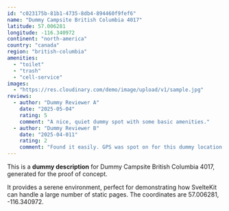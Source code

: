 ```yaml
---
id: "c023175b-81b1-4735-8db4-894460f9fef6"
name: "Dummy Campsite British Columbia 4017"
latitude: 57.006281
longitude: -116.340972
continent: "north-america"
country: "canada"
region: "british-columbia"
amenities:
  - "toilet"
  - "trash"
  - "cell-service"
images:
  - "https://res.cloudinary.com/demo/image/upload/v1/sample.jpg"
reviews:
  - author: "Dummy Reviewer A"
    date: "2025-05-04"
    rating: 5
    comment: "A nice, quiet dummy spot with some basic amenities."
  - author: "Dummy Reviewer B"
    date: "2025-04-011"
    rating: 2
    comment: "Found it easily. GPS was spot on for this dummy location."
---
```


This is a **dummy description** for Dummy Campsite British Columbia 4017, generated for the proof of concept.

It provides a serene environment, perfect for demonstrating how SvelteKit can handle a large number of static pages. The coordinates are 57.006281, -116.340972.
